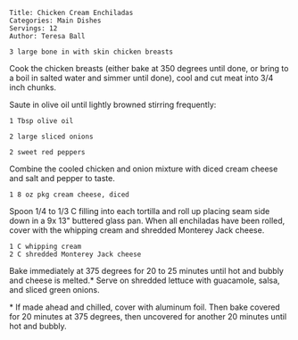~~~ recipe-info
Title: Chicken Cream Enchiladas
Categories: Main Dishes
Servings: 12
Author: Teresa Ball
~~~

~~~ recipe-ingredients
3 large bone in with skin chicken breasts
~~~

Cook the chicken breasts (either bake at 350 degrees until done, or bring to a
boil in salted water and simmer until done), cool and cut meat into 3/4 inch chunks.

Saute in olive oil until lightly browned stirring frequently:

~~~ recipe-ingredients
1 Tbsp olive oil

2 large sliced onions

2 sweet red peppers
~~~

Combine the cooled chicken and onion mixture with diced cream cheese and salt and pepper
to taste.

~~~ recipe-ingredients
1 8 oz pkg cream cheese, diced
~~~

Spoon 1/4 to 1/3 C filling into each tortilla and roll up placing seam side down in a 9x 13"
buttered glass pan.  When all enchiladas have been rolled, cover with the whipping cream and
shredded Monterey Jack cheese.

~~~ recipe-ingredients
1 C whipping cream
2 C shredded Monterey Jack cheese
~~~

Bake immediately at 375 degrees for 20 to 25 minutes until hot and
bubbly and cheese is melted.\*  Serve on shredded lettuce with guacamole, salsa, and sliced green
onions.

\* If made ahead and chilled, cover with aluminum foil.  Then bake covered for 20 minutes at 375
degrees, then uncovered for another 20 minutes until hot and bubbly.
